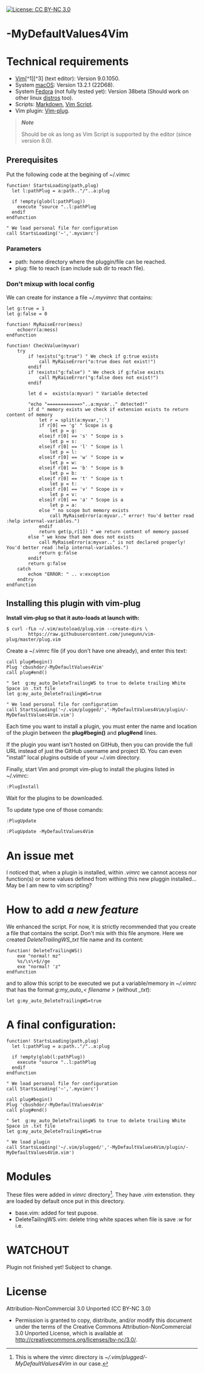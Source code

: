 <!-- ------------------------------------------------------
* Created By : sdo
* File Name : README.md
* Creation Date :2023-05-08 05:52:48
* Last Modified : 2023-06-03 23:39:23
* Email Address : sdo@dorseb.ddns.net
* Version : 0.0.0.76
* License : 
* 	Permission is granted to copy, distribute, and/or modify this document under the terms of the Creative Commons Attribution-NonCommercial 3.0
* 	Unported License, which is available at http://creativecommons.org/licenses/by-nc/3.0/.
* Purpose :
------------------------------------------------------ -->

[![License: CC BY-NC 3.0](https://img.shields.io/badge/License-CC_BY--NC_3.0-lightgrey.svg)](https://creativecommons.org/licenses/by-nc/3.0/)

# -MyDefaultValues4Vim

# Technical requirements

- [Vim](https://en.wikipedia.org/wiki/Vim_(text_editor))[^1][^3] (text editor): Version 9.0.1050.
- System [macOS](https://en.wikipedia.org/wiki/MacOS): Version 13.2.1 (22D68).
- System [Fedora](https://getfedora.org/) (not fully tested yet): Version 38beta (Should work on other linux [distros](https://en.wikipedia.org/wiki/List_of_Linux_distributions) too).
- Scripts: [Markdown](https://en.wikipedia.org/wiki/Markdown), [Vim Script](https://en.wikipedia.org/wiki/Vim_(text_editor)#Vim_script).
- Vim plugin: [Vim-plug](https://github.com/junegunn/vim-plug).


>***Note***
>
> Should be ok as long as Vim Script is supported by the editor (since version 8.0).

## Prerequisites

Put the following code at the begining of ~/.vimrc

```
function! StartsLoading(path,plug)
  let l:pathPlug = a:path.."/"..a:plug

  if !empty(glob(l:pathPlug))
    execute "source "..l:pathPlug
  endif
endfunction

" We load personal file for configuration
call StartsLoading('~','.myvimrc')
```

### Parameters

* path: home directory where the pluggin/file can be reached.
* plug: file to reach (can include sub dir to reach file).

### Don't mixup with local config

We can create for instance a file *~/.myvimrc* that contains:

```
let g:true = 1
let g:false = 0

function! MyRaiseError(mess)
	echoerr(a:mess)
endfunction

function! CheckValue(myvar)
	try
		if !exists("g:true") " We check if g:true exists
			call MyRaiseError("o:true does not exist!")
		endif
		if !exists("g:false") " We check if g:false exists
			call MyRaiseError("g:false does not exist!")
		endif

		let d =  exists(a:myvar) " Variable detected

		"echo "============>"..a:myvar.." detected!"
		if d " memory exists we check if extension exists to return content of memory
			let r = split(a:myvar,':')
			if r[0] == 'g' " Scope is g
				let p = g:
			elseif r[0] == 's' " Scope is s
				let p = s:
			elseif r[0] == 'l' " Scope is l 
				let p = l:
			elseif r[0] == 'w' " Scope is w 
				let p = w:
			elseif r[0] == 'b' " Scope is b 
				let p = b:
			elseif r[0] == 't' " Scope is t 
				let p = t:
			elseif r[0] == 'v' " Scope is v 
				let p = v:
			elseif r[0] == 'a' " Scope is a 
				let p = a:
			else " no scope but memory exists
				call MyRaiseError(a:myvar.." error! You'd better read :help internal-variables.")
			endif
			return get(p,r[1]) " we return content of memory passed
		else " we know that mem does not exists 
			call MyRaiseError(a:myvar.." is not declared properly! You'd better read :help internal-variables.")
			return g:false
		endif
		return g:false
	catch
		echom "ERROR: " .. v:exception
	endtry
endfunction
```

## Installing this plugin with vim-plug

**Install vim-plug so that it auto-loads at launch with:**

```
$ curl -fLo ~/.vim/autoload/plug.vim --create-dirs \
        https://raw.githubusercontent.com/junegunn/vim-plug/master/plug.vim
```

Create a ~/.vimrc file (if you don't have one already), and enter this text:

```
call plug#begin()
Plug 'cbushdor/-MyDefaultValues4Vim'
call plug#end()

" Set  g:my_auto_DeleteTrailingWS to true to delete trailing White Space in .txt file
let g:my_auto_DeleteTrailingWS=true

" We load personal file for configuration
call StartsLoading('~/.vim/plugged/','-MyDefaultValues4Vim/plugin/-MyDefaultValues4Vim.vim')
```

Each time you want to install a plugin, you must enter the name and location of the plugin between the **plug#begin()** and **plug#end** lines.

If the plugin you want isn't hosted on GitHub, then you can provide the full URL instead of just the GitHub username and project ID. You can even "install" local plugins outside of your ~/.vim directory.

Finally, start Vim and prompt vim-plug to install the plugins listed in ~/.vimrc:
```
:PlugInstall
```

Wait for the plugins to be downloaded.

To update type one of those comands:
```
:PlugUpdate
```
```
:PlugUpdate -MyDefaultValues4Vim
```

# An issue met
I noticed that, when a plugin is installed, within *.vimrc* we cannot access nor function(s) or some values defined from withing this new pluggin installed... 
May be I am new to vim scripting?

# How to add *a new feature*

We enhanced the script. For now, it is strictly recommended that you create a file that contains the script. Don't mix with this file anymore. Here we created  *DeleteTrailingWS_txt* file name and its content:

```
function! DeleteTrailingWS()
	exe "normal! mz"
	%s/\s\+$//ge
	exe "normal! 'z"
endfunction
```

and to allow this script to be executed we put a variable/memory in *~/.vimrc* that has the format *g:my_auto_< filename >* (without *_txt*):

```
let g:my_auto_DeleteTrailingWS=true
```

# A final configuration:

```
function! StartsLoading(path,plug)
  let l:pathPlug = a:path.."/"..a:plug

  if !empty(glob(l:pathPlug))
    execute "source "..l:pathPlug
  endif
endfunction

" We load personal file for configuration
call StartsLoading('~','.myvimrc')

call plug#begin()
Plug 'cbushdor/-MyDefaultValues4Vim'
call plug#end()

" Set  g:my_auto_DeleteTrailingWS to true to delete trailing White Space in .txt file
let g:my_auto_DeleteTrailingWS=true

" We load plugin
call StartsLoading('~/.vim/plugged/','-MyDefaultValues4Vim/plugin/-MyDefaultValues4Vim.vim')
```

# Modules

These files were added in *vimrc* directory[^4]. They have *.vim* extenstion. they are loaded by default once put in this directory.

* base.vim: added for test pupose.
* DeleteTailingWS.vim: delete tring white spaces when file is save *:w* for i.e.	


# WATCHOUT

Plugin not finished yet! Subject to change.

# License

Attribution-NonCommercial 3.0 Unported (CC BY-NC 3.0)
* 	Permission is granted to copy, distribute, and/or modify this document under the terms of the Creative Commons Attribution-NonCommercial 3.0
 	Unported License, which is available at http://creativecommons.org/licenses/by-nc/3.0/.

[^1]: About [Vim](https://www.vim.org/about.php).
[^2]: How to install [Vim plugin](https://linuxhandbook.com/install-vim-plugins/).
[^3]: This code was based on [Vim documentation](https://vimdoc.sourceforge.net/).
[^4]: This is where the vimrc directory is *~/.vim/plugged/-MyDefaultValues4Vim* in our case.
